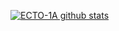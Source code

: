 [![ECTO-1A github stats](https://github-readme-stats.vercel.app/api?username=ECTO-1A&show_icons=true&theme=algolia)](https://github.com/ECTO-1A)
